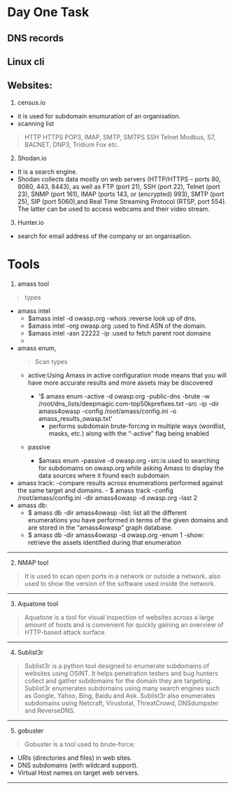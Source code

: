 # Day One Task

   ## DNS records
   ## Linux cli
   ## Websites:
 1. census.io
 * it is used for subdomain enumuration of an organisation.
 * scanning list
 > HTTP
 > HTTPS
 > POP3, IMAP, SMTP, SMTPS
 > SSH
 > Telnet
 > Modbus, S7, BACNET, DNP3, Tridium Fox etc.
 2. Shodan.io
 * It is a search engine.
 * Shodan collects data mostly on web servers (HTTP/HTTPS – ports 80, 8080, 443, 8443), as well as FTP (port 21), SSH (port 22), Telnet (port 23), SNMP (port 161), IMAP (ports 143, or (encrypted) 993), SMTP (port 25), SIP (port 5060),and Real Time Streaming Protocol (RTSP, port 554). The latter can be used to access webcams and their video stream.
 3. Hunter.io
 * search for email address of the company or an organisation.

 # Tools
 1. amass tool
 >types 
 - amass intel
   - $amass intel -d owasp.org -whois :reverse look up of dns.
   - $amass intel -org owasp.org :used to find ASN of the domain.
   - $amass intel -asn  22222 -ip :used to fetch parent root domains 
   - 
 - amass enum,
    > Scan types
    - active:Using Amass in active configuration mode means that you will have more accurate results and more assets may be discovered
       * '$ amass enum -active -d owasp.org -public-dns -brute -w /root/dns_lists/deepmagic.com-top50kprefixes.txt -src -ip -dir amass4owasp -config /root/amass/config.ini -o amass_results_owasp.txt' 
          - performs subdomain brute-forcing in multiple ways (wordlist, masks, etc.) along with the “-active” flag being enabled
      
    - passive
      - $amass enum -passive -d owasp.org -src:is used to searching for subdomains on owasp.org while asking Amass to display the data sources where it found each subdomain.
 - amass track:
    -compare results across enumerations performed against the same target and domains.
       - $ amass track  -config /root/amass/config.ini -dir amass4owasp -d owasp.org -last 2
 - amass db:
    - $ amass db -dir amass4owasp -list: list all the different enumerations you have performed in terms of the given domains and are stored in the “amass4owasp” graph database.
    - $ amass db -dir amass4owasp -d owasp.org -enum 1 -show: retrieve the assets identified during that enumeration 
 
  
  
  ---
  2. NMAP tool
  >It is used to scan open ports in a network or outside a network.
  >also used to show the version of the software used inside the network.
  ---
  3. Aquatone tool
  >Aquatone is a tool for visual inspection of websites across a large amount of hosts and is convenient for quickly gaining an overview of HTTP-based attack surface.
  ---
  4. Sublist3r
  >Sublist3r is a python tool designed to enumerate subdomains of websites using OSINT. It helps penetration testers and bug hunters collect and gather subdomains for the domain they are targeting. Sublist3r enumerates subdomains using many search engines such as Google, Yahoo, Bing, Baidu and Ask. Sublist3r also enumerates subdomains using Netcraft, Virustotal, ThreatCrowd, DNSdumpster and ReverseDNS.
  ---
  5. gobuster
  >Gobuster is a tool used to brute-force:

  - URIs (directories and files) in web sites.
  - DNS subdomains (with wildcard support).
  - Virtual Host names on target web servers.
  ---

   
